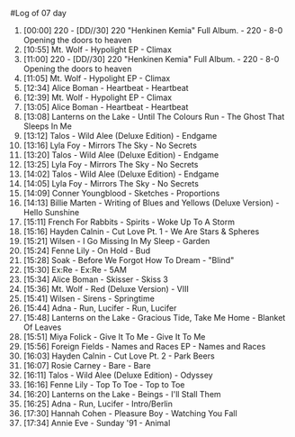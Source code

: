 #Log of 07 day

1. [00:00] 220 - [DD​/​/​30] 220 "Henkinen Kemia" Full Album. - 220 - 8-0 Opening the doors to heaven
1. [10:55] Mt. Wolf - Hypolight EP - Climax
1. [11:00] 220 - [DD​/​/​30] 220 "Henkinen Kemia" Full Album. - 220 - 8-0 Opening the doors to heaven
1. [11:05] Mt. Wolf - Hypolight EP - Climax
1. [12:34] Alice Boman - Heartbeat - Heartbeat
1. [12:39] Mt. Wolf - Hypolight EP - Climax
1. [13:05] Alice Boman - Heartbeat - Heartbeat
1. [13:08] Lanterns on the Lake - Until The Colours Run - The Ghost That Sleeps In Me
1. [13:12] Talos - Wild Alee (Deluxe Edition) - Endgame
1. [13:16] Lyla Foy - Mirrors The Sky - No Secrets
1. [13:20] Talos - Wild Alee (Deluxe Edition) - Endgame
1. [13:25] Lyla Foy - Mirrors The Sky - No Secrets
1. [14:02] Talos - Wild Alee (Deluxe Edition) - Endgame
1. [14:05] Lyla Foy - Mirrors The Sky - No Secrets
1. [14:09] Conner Youngblood - Sketches - Proportions
1. [14:13] Billie Marten - Writing of Blues and Yellows (Deluxe Version) - Hello Sunshine
1. [15:11] French For Rabbits - Spirits - Woke Up To A Storm
1. [15:16] Hayden Calnin - Cut Love Pt. 1 - We Are Stars & Spheres
1. [15:21] Wilsen - I Go Missing In My Sleep - Garden
1. [15:24] Fenne Lily - On Hold - Bud
1. [15:28] Soak - Before We Forgot How To Dream - "Blind"
1. [15:30] Ex:Re - Ex:Re - 5AM
1. [15:34] Alice Boman - Skisser - Skiss 3
1. [15:36] Mt. Wolf - Red (Deluxe Version) - VIII
1. [15:41] Wilsen - Sirens - Springtime
1. [15:44] Adna - Run, Lucifer - Run, Lucifer
1. [15:48] Lanterns on the Lake - Gracious Tide, Take Me Home - Blanket Of Leaves
1. [15:51] Miya Folick - Give It To Me - Give It To Me
1. [15:56] Foreign Fields - Names and Races EP - Names and Races
1. [16:03] Hayden Calnin - Cut Love Pt. 2 - Park Beers
1. [16:07] Rosie Carney - Bare - Bare
1. [16:11] Talos - Wild Alee (Deluxe Edition) - Odyssey
1. [16:16] Fenne Lily - Top To Toe - Top to Toe
1. [16:20] Lanterns on the Lake - Beings - I'll Stall Them
1. [16:25] Adna - Run, Lucifer - Intro/Berlin
1. [17:30] Hannah Cohen - Pleasure Boy - Watching You Fall
1. [17:34] Annie Eve - Sunday '91 - Animal
